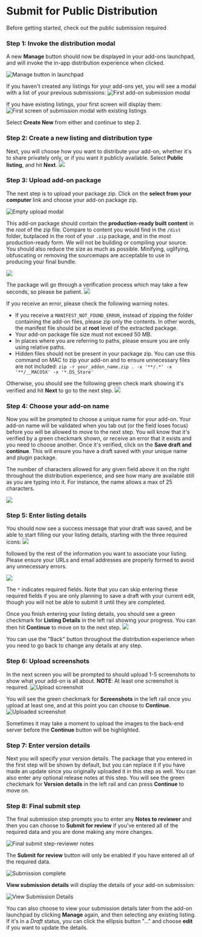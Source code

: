 # Submit for Public Distribution

Before getting started, check out the public submission required

### Step 1: Invoke the distribution modal
A new **Manage** button should now be displayed in your add-ons launchpad, and will invoke the in-app distribution experience when clicked.

![Manage button in launchpad](./img/distrib-manage.png)

If you haven't created any listings for your add-ons yet, you will see a modal with a list of your previous submissions:
![First add-on submission modal](./img/distrib-first-addon-modal.png)

If you have existing listings, your first screen will display them:
![First screen of submission modal with existing listings](./img/distrib-existing-list.png)

Select **Create New** from either and continue to step 2.

### Step 2: Create a new listing and distribution type
Next, you will choose how you want to distribute your add-on, whether it's to share privately only, or if you want it publicly available. Select **Public listing**, and hit **Next**.
![](./img/dist-public-option.png)


### Step 3: Upload add-on package
The next step is to upload your package zip. Click on the **select from your computer** link and choose your add-on package zip.

![Empty upload modal](./img/distrib-upload-empty.png)

<InlineAlert slots="text" variant="info"/>

This add-on package should contain the **production-ready built content** in the *root* of the zip file. Compare to content you would find in the `/dist` folder, butplaced in the root of your `.zip` package, and in the most production-ready form. We will not be building or compiling your source. You should also reduce the size as much as possible. Minifying, uglifying, obfuscating or removing the sourcemaps are acceptable to use in producing your final bundle. 

![](./img/distrib-upload-package1.png)

The package will go through a verification process which may take a few seconds, so please be patient. 
![](./img/distrib-upload1-verifying.png)

If you receive an error, please check the following warning notes.

<InlineAlert slots="text" variant="warning"/>

- If you receive a `MANIFEST_NOT_FOUND_ERROR`, instead of zipping the folder containing the add-on files, please zip only the contents. In other words, the manifest file should be at **root** level of the extracted package.
- Your add-on package file size must not exceed 50 MB.
- In places where you are referring to paths, please ensure you are only using relative paths.
- Hidden files should not be present in your package zip.
You can use this command on MAC to zip your add-on and to ensure unnecessary files are not included:    `zip -r your_addon_name.zip . -x '**/.*' -x '**/__MACOSX' -x '*.DS_Store'`

Otherwise, you should see the following green check mark showing it's verified and hit **Next** to go to the next step.
![](./img/distrib-upload1-verified.png)

### Step 4: Choose your add-on name
Now you will be prompted to choose a unique name for your add-on. Your add-on name will be validated when you tab out (or the field loses focus) before you will be allowed to move to the next step. You will know that it's verified by a green checkmark shown, or receive an error that it exists and you need to choose another. Once it's verified, click on the **Save draft and continue**. This will ensure you have a draft saved with your unique name and plugin package.

<InlineAlert slots="text" variant="success"/>

The number of characters allowed for any given field above it on the right throughout the distribution experience, and see how many are available still as you are typing into it. For instance, the name allows a max of 25 characters.

![](./img/distrib-addon-name.png)


### Step 5: Enter listing details
You should now see a success message that your draft was saved, and be able to start filling our your listing details, starting with the three required icons:
![](./img/distrib-draft-listing-initial-save.png)

followed by the rest of the information you want to associate your listing. Please ensure your URLs and email addresses are properly formed to avoid any unnecessary errors.

![](./img/distrib-empty-listing.png)

<InlineAlert slots="text" variant="success"/>

The `*` indicates required fields. Note that you can skip entering these required fields if you are only planning to save a draft with your current edit, though you will not be able to submit it until they are completed. 

Once you finish entering your listing details, you should see a green checkmark for **Listing Details** in the left rail showing your progress. You can then hit **Continue** to move on to the next step.
![](./img/distrib-listing-details.png)


<InlineAlert slots="text" variant="success"/>

You can use the "Back" button throughout the distribution experience when you need to go back to change any details at any step.

### Step 6: Upload screenshots
In the next screen you will be prompted to should upload 1-5 screenshots to show what your add-on is all about. **NOTE**: At least one screenshot is required.
![Upload screenshot](./img/distrib-screenshot-form.png) 

You will see the green checkmark for **Screenshots** in the left rail once you upload at least one, and at this point you can choose to **Continue**.
![Uploaded screenshot](./img/distrib-screenshots.png)

<InlineAlert slots="text" variant="warning"/>

Sometimes it may take a moment to upload the images to the back-end server before the **Continue** button will be highlighted.

### Step 7: Enter version details
Next you will specify your version details. The package that you entered in the first step will be shown by default, but you can replace it if you have made an update since you originally uploaded it in this step as well. You can also enter any optional release notes at this step. You will see the green checkmark for **Version details** in the left rail and can press **Continue** to move on.

### Step 8: Final submit step
The final submission step prompts you to enter any **Notes to reviewer** and then you can choose to **Submit for review** if you've entered all of the required data and you are done making any more changes. 

![Final submit step-reviewer notes](./img/distrib-submit-reviewer-notes.png)

<InlineAlert slots="text" variant="warning"/>

The **Submit for review** button will only be enabled if you have entered all of the required data. 

![Submission complete](./img/distrib-submission-complete.png)

**View submission details** will display the details of your add-on submission:

![View Submission Details](./img/distrib-view-submission-details.png)

<InlineAlert slots="text" variant="success"/>

You can also choose to view your submission details later from the add-on launchpad by clicking **Manage** again, and then selecting any existing listing. If it's in a *Draft* status, you can click the ellipsis button "..." and choose **edit** if you want to update the details.
